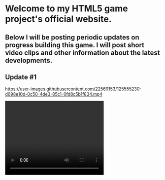 # Welcome to my HTML5 game project's official website.

Below I will be posting periodic updates on progress building this game. I will post short video clips and other information about the latest developments.  
-------------------------------------------------------
## Update #1


https://user-images.githubusercontent.com/22569153/125555230-d698e10d-0c50-4de3-85c1-0fd8c5b1f834.mp4


 <video width="320" height="240" controls>
  <source src="https://user-images.githubusercontent.com/22569153/125555230-d698e10d-0c50-4de3-85c1-0fd8c5b1f834.mp4" type="video/mp4">
  Your browser does not support the video tag.
</video> 



